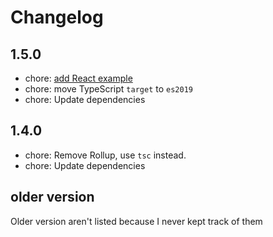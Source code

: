 # Changelog

## 1.5.0

- chore: [add React example](https://github.com/Dev-CasperTheGhost/react-timeline/tree/main/examples/react)
- chore: move TypeScript `target` to `es2019`
- chore: Update dependencies

## 1.4.0

- chore: Remove Rollup, use `tsc` instead.
- chore: Update dependencies

## older version

Older version aren't listed because I never kept track of them
